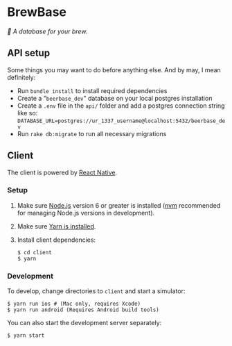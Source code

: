 # BrewBase

_🍻 A database for your brew._

## API setup

Some things you may want to do before anything else. And by may, I mean
definitely:

- Run `bundle install` to install required dependencies
- Create a "`beerbase_dev`" database on your local postgres installation
- Create a `.env` file in the `api/` folder and add a postgres connection string like so: `DATABASE_URL=postgres://ur_1337_username@localhost:5432/beerbase_dev`
- Run `rake db:migrate` to run all necessary migrations

## Client

The client is powered by [React Native](https://facebook.github.io/react-native/).

### Setup

1. Make sure [Node.js](https://nodejs.org/en/download/) version 6 or greater is installed ([nvm](https://github.com/creationix/nvm) recommended for managing Node.js versions in development).
2. Make sure [Yarn is installed](https://yarnpkg.com/en/docs/install).
3. Install client dependencies:

    ```shell
    $ cd client
    $ yarn
    ```

### Development

To develop, change directories to `client` and start a simulator:

```shell
$ yarn run ios # (Mac only, requires Xcode)
$ yarn run android (Requires Android build tools)
```

You can also start the development server separately:

```shell
$ yarn start
```

